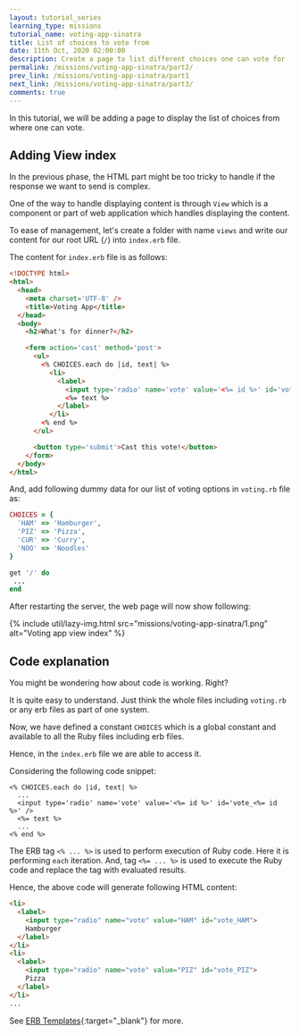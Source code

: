 ```yaml
---
layout: tutorial_series
learning_type: missions
tutorial_name: voting-app-sinatra
title: List of choices to vote from
date: 11th Oct, 2020 02:00:00
description: Create a page to list different choices one can vote for
permalink: /missions/voting-app-sinatra/part2/
prev_link: /missions/voting-app-sinatra/part1
next_link: /missions/voting-app-sinatra/part3/
comments: true
---
```


In this tutorial, we will be adding a page to display the list of choices from where one can vote.

## Adding View index

In the previous phase, the HTML part might be too tricky to handle if the response we want to send is complex.

One of the way to handle displaying content is through `View` which is a component or part of web application which handles displaying the content.

To ease of management, let's create a folder with name `views` and write our content for our root URL (`/`) into `index.erb` file.

The content for `index.erb` file is as follows:

```html
<!DOCTYPE html>
<html>
  <head>
    <meta charset='UTF-8' />
    <title>Voting App</title>
  </head>
  <body>
    <h2>What's for dinner?</h2>

    <form action='cast' method='post'>
      <ul>
        <% CHOICES.each do |id, text| %>
          <li>
            <label>
              <input type='radio' name='vote' value='<%= id %>' id='vote_<%= id %>' />
              <%= text %>
            </label>
          </li>
        <% end %>
      </ul>

      <button type='submit'>Cast this vote!</button>
    </form>
  </body>
</html>
```

And, add following dummy data for our list of voting options in `voting.rb` file as:

```rb
CHOICES = {
  'HAM' => 'Hamburger',
  'PIZ' => 'Pizza',
  'CUR' => 'Curry',
  'NOO' => 'Noodles'
}

get '/' do
 ...
end
```

After restarting the server, the web page will now show following:

{% include util/lazy-img.html src="missions/voting-app-sinatra/1.png" alt="Voting app view index" %}

## Code explanation

You might be wondering how about code is working. Right?

It is quite easy to understand. Just think the whole files including `voting.rb` or any erb files as part of one system.

Now, we have defined a constant `CHOICES` which is a global constant and available to all the Ruby files including erb files.

Hence, in the `index.erb` file we are able to access it.

Considering the following code snippet:

```erb
<% CHOICES.each do |id, text| %>
  ...
  <input type='radio' name='vote' value='<%= id %>' id='vote_<%= id %>' />
  <%= text %>
  ...
<% end %>
```

The ERB tag `<% ... %>` is used to perform execution of Ruby code. Here it is performing `each` iteration.
And, tag `<%= ... %>` is used to execute the Ruby code and replace the tag with evaluated results.

Hence, the above code will generate following HTML content:

```html
<li>
  <label>
    <input type="radio" name="vote" value="HAM" id="vote_HAM">
    Hamburger
  </label>
</li>
<li>
  <label>
    <input type="radio" name="vote" value="PIZ" id="vote_PIZ">
    Pizza
  </label>
</li>
...
```

See [ERB Templates](https://webapps-for-beginners.rubymonstas.org/erb/erb_templates.html){:target="_blank"} for more.
